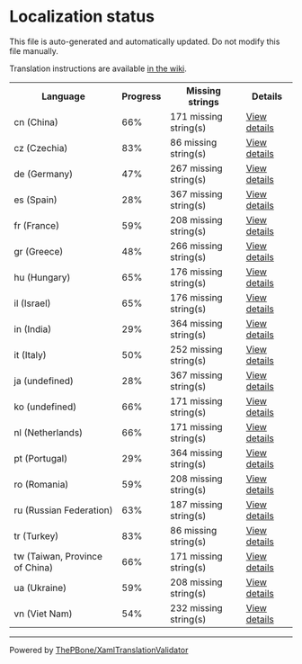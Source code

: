 # Localization status

This file is auto-generated and automatically updated. Do not modify this file manually.

Translation instructions are available [in the wiki](https://github.com/ThePBone/GalaxyBudsClient/wiki/3.-How-to-help-with-translations).

<table>
<tr><th>Language</th><th>Progress</th><th>Missing strings</th><th>Details</th></tr>
<tr><td>cn (China)</td><td>66%</td><td>171 missing string(s)</td><td><a href="cn.md">View details</a></td></tr>
<tr><td>cz (Czechia)</td><td>83%</td><td>86 missing string(s)</td><td><a href="cz.md">View details</a></td></tr>
<tr><td>de (Germany)</td><td>47%</td><td>267 missing string(s)</td><td><a href="de.md">View details</a></td></tr>
<tr><td>es (Spain)</td><td>28%</td><td>367 missing string(s)</td><td><a href="es.md">View details</a></td></tr>
<tr><td>fr (France)</td><td>59%</td><td>208 missing string(s)</td><td><a href="fr.md">View details</a></td></tr>
<tr><td>gr (Greece)</td><td>48%</td><td>266 missing string(s)</td><td><a href="gr.md">View details</a></td></tr>
<tr><td>hu (Hungary)</td><td>65%</td><td>176 missing string(s)</td><td><a href="hu.md">View details</a></td></tr>
<tr><td>il (Israel)</td><td>65%</td><td>176 missing string(s)</td><td><a href="il.md">View details</a></td></tr>
<tr><td>in (India)</td><td>29%</td><td>364 missing string(s)</td><td><a href="in.md">View details</a></td></tr>
<tr><td>it (Italy)</td><td>50%</td><td>252 missing string(s)</td><td><a href="it.md">View details</a></td></tr>
<tr><td>ja (undefined)</td><td>28%</td><td>367 missing string(s)</td><td><a href="ja.md">View details</a></td></tr>
<tr><td>ko (undefined)</td><td>66%</td><td>171 missing string(s)</td><td><a href="ko.md">View details</a></td></tr>
<tr><td>nl (Netherlands)</td><td>66%</td><td>171 missing string(s)</td><td><a href="nl.md">View details</a></td></tr>
<tr><td>pt (Portugal)</td><td>29%</td><td>364 missing string(s)</td><td><a href="pt.md">View details</a></td></tr>
<tr><td>ro (Romania)</td><td>59%</td><td>208 missing string(s)</td><td><a href="ro.md">View details</a></td></tr>
<tr><td>ru (Russian Federation)</td><td>63%</td><td>187 missing string(s)</td><td><a href="ru.md">View details</a></td></tr>
<tr><td>tr (Turkey)</td><td>83%</td><td>86 missing string(s)</td><td><a href="tr.md">View details</a></td></tr>
<tr><td>tw (Taiwan, Province of China)</td><td>66%</td><td>171 missing string(s)</td><td><a href="tw.md">View details</a></td></tr>
<tr><td>ua (Ukraine)</td><td>59%</td><td>208 missing string(s)</td><td><a href="ua.md">View details</a></td></tr>
<tr><td>vn (Viet Nam)</td><td>54%</td><td>232 missing string(s)</td><td><a href="vn.md">View details</a></td></tr>

</table>

__________

Powered by [ThePBone/XamlTranslationValidator](https://github.com/ThePBone/XamlTranslationValidator)